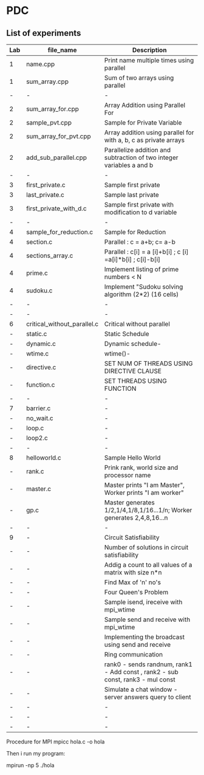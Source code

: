 # PDC

## List of experiments

| Lab | file_name                   | Description                                                                     |
| --- | --------------------------- | ------------------------------------------------------------------------------- |
| 1   | name.cpp                    | Print name multiple times using parallel                                        |
| 1   | sum_array.cpp               | Sum of two arrays using parallel                                                |
| -   | -                           | -                                                                               |
| 2   | sum_array_for.cpp           | Array Addition using Parallel For                                               |
| 2   | sample_pvt.cpp              | Sample for Private Variable                                                     |
| 2   | sum_array_for_pvt.cpp       | Array addition using parallel for with a, b, c as private arrays                |
| 2   | add_sub_parallel.cpp        | Parallelize addition and subtraction of two integer variables a and b           |
| -   | -                           | -                                                                               |
| 3   | first_private.c             | Sample first private                                                            |
| 3   | last_private.c              | Sample last private                                                             |
| 3   | first_private_with_d.c      | Sample first private with modification to d variable                            |
| -   | -                           | -                                                                               |
| 4   | sample_for_reduction.c      | Sample for Reduction                                                            |
| 4   | section.c                   | Parallel : c = a+b; c= a-b                                                      |
| 4   | sections_array.c            | Parallel : c[i] = a [i]+b[i] ; c [i] =a[i]\*b[i] ; c[i]-b[i]                    |
| 4   | prime.c                     | Implement listing of prime numbers < N                                          |
| 4   | sudoku.c                    | Implement "Sudoku solving algorithm (2\*2) (16 cells)                           |
| -   | -                           | -                                                                               |
| -   | -                           | -                                                                               |
| 6   | critical_without_parallel.c | Critical without parallel                                                       |
| -   | static.c                    | Static Schedule                                                                 |
| -   | dynamic.c                   | Dynamic schedule-                                                               |
| -   | wtime.c                     | wtime()-                                                                        |
| -   | directive.c                 | SET NUM OF THREADS USING DIRECTIVE CLAUSE                                       |
| -   | function.c                  | SET THREADS USING FUNCTION                                                      |
| -   | -                           | -                                                                               |
| 7   | barrier.c                   | -                                                                               |
| -   | no_wait.c                   | -                                                                               |
| -   | loop.c                      | -                                                                               |
| -   | loop2.c                     | -                                                                               |
| -   | -                           | -                                                                               |
| 8   | helloworld.c                | Sample Hello World                                                              |
| -   | rank.c                      | Prink rank, world size and processor name                                       |
| -   | master.c                    | Master prints "I am Master", Worker prints "I am worker"                        |
| -   | gp.c                        | Master generates 1/2,1/4,1/8,1/16...1/n; Worker generates 2,4,8,16...n          |
| -   | -                           | -                                                                               |
| 9   | -                           | Circuit Satisfiability                                                          |
| -   | -                           | Number of solutions in circuit satisfiability                                   |
| -   | -                           | Addig a count to all values of a matrix with size n\*n                          |
| -   | -                           | Find Max of 'n' no's                                                            |
| -   | -                           | Four Queen's Problem                                                            |
| -   | -                           | Sample isend, ireceive with mpi_wtime                                           |
| -   | -                           | Sample send and receive with mpi_wtime                                          |
| -   | -                           | Implementing the broadcast using send and receive                               |
| -   | -                           | Ring communication                                                              |
| -   | -                           | rank0 - sends randnum, rank1 - Add const , rank2 - sub const, rank3 - mul const |
| -   | -                           | Simulate a chat window - server answers query to client                         |
| -   | -                           | -                                                                               |
| -   | -                           | -                                                                               |
| -   | -                           | -                                                                               |

Procedure for MPI
mpicc hola.c -o hola

Then i run my program:

mpirun -np 5 ./hola
